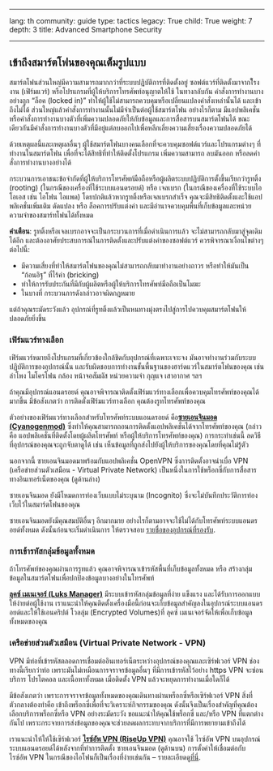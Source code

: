 

---

lang: th
community: guide
type: tactics
legacy: True
child: True
weight: 7
depth: 3
title: Advanced Smartphone Security

---

## เข้าถึงสมาร์ตโฟนของคุณเต็มรูปแบบ ##

สมาร์ตโฟนส่วนใหญ่มีความสามารถมากกว่าที่ระบบปฏิบัติการที่ติดตั้งอยู่ ซอฟต์แวร์ที่ติดตั้งมาจากโีรงงาน (เฟิร์มแวร์) หรือโปรแกรมที่ผู้ให้บริการโทรศัพท์อนุญาตให้ใช้ ในทางกลับกัน คำสั่งการทำงานบางอย่างถูก “ล็อค (locked in)” ทำให้ผู้ใช้ไม่สามารถควบคุมหรือเปลี่ยนแปลงคำสั่งเหล่านั้นได้ และเข้าถึงไม่ได้ ส่วนใหญ่แล้วคำสั่งการทำงานนั้นไม่มีจำเป็นต่อผู้ใช้สมาร์ตโฟน อย่างไรก็ตาม มีแอปพลิเคชั่นหรือคำสั่งการทำงานบางตัวที่เพิ่มความปลอดภัยให้กับข้อมูลและการสื่อสารบนสมาร์ตโฟนได้ ขณะเดียวกันมีคำสั่งการทำงานบางตัวที่มีอยู่แต่ลบออกไปเพื่อหลีกเลี่ยงความเสี่ยงเรื่องความปลอดภัยได้


ด้วยเหตุผลนี้และเหตุผลอื่นๆ ผู้ใช้สมาร์ตโฟนบางคนเลือกที่จะควบคุมซอฟต์แวร์และโปรแกรมต่างๆ ที่ทำงานในสมาร์ตโฟน เพื่อที่จะได้สิทธิที่ทำให้ติดตั้งโปรแกรม เพิ่มความสามารถ ลบมันออก หรือลดคำสั่งการทำงานบางอย่างได้

กระบวนการเอาชนะข้อจำกัดที่ผู้ให้บริการโทรศัพท์มือถือหรือผู้ผลิตระบบปฏิบัติการตั้งขึ้นเรียกว่ารูทติ้ง (rooting) (ในกรณีของเครื่องที่ใช้ระบบแอนดรอยด์) หรือ เจลเบรก (ในกรณีของเครื่องที่ใช้ระบบไอโอเอส เช่น ไอโฟน ไอแพด) โดยปกติแล้วหากรูทติ้งหรือเจลเบรกสำเร็จ คุณจะมีสิทธิติดตั้งและใช้แอปพลิเคชั่นเพิ่มเติม ดัดแปลง หรือ ล็อคการปรับแต่งค่า และมีอำนาจควบคุมพื้นที่เก็บข้อมูลและหน่วยความจำของสมาร์ทโฟนได้ทั้งหมด

**คำเตือน**: รูทติ้งหรือเจลเบรกอาจจะเป็นกระบวนการที่เมื่อดำเนินการแล้ว จะไม่สามารถกลับมาสู่จุดเดิมได้อีก และต้องอาศัยประสบการณ์ในการติดตั้งและปรับแต่งค่าของซอฟต์แวร์ ควรพิจารณาเงื่อนไขต่างๆ ต่อไปนี้:

- มีความเสี่ยงที่ทำให้สมาร์ตโฟนของคุณไม่สามารถกลับมาทำงานอย่างถาวร หรือทำให้มันเป็น “ก้อนอิฐ” ที่ไร้ค่า (bricking)
- ทำให้การรับประกันที่มีกับผู้ผลิตหรือผู้ให้บริการโทรศัพท์มือถือเป็นโมฆะ
- ในบางที่ กระบวนการดังกล่าวอาจผิดกฎหมาย

แต่ถ้าคุณระมัดระวังแล้ว อุปกรณ์ที่รูทติ้งแล้วเป็นหนทางมุ่งตรงไปสู่การไปควบคุมสมาร์ตโฟนให้ปลอดภัยยิ่งขึ้น

### เฟิร์มแวร์ทางเลือก ###

เฟิร์มแวร์หมายถึงโปรแกรมที่เกี่ยวข้องใกล้ชิดกับอุปกรณ์ที่เฉพาะเจาะจง มันอาจทำงานร่วมกับระบบปฏิบัติการของอุปกรณ์นั้น และรับผิดชอบการทำงานขั้นพื้นฐานของฮาร์ดแวร์ในสมาร์ตโฟนของคุณ เช่น ลำโพง ไมโครโฟน กล้อง หน้าจอสัมผัส หน่วยความจำ กุญแจ เสาอากาศ ฯลฯ


ถ้าคุณมีอุปกรณ์แอนดรอยด์ คุณอาจพิจารณาติดตั้งเฟิร์มแวร์ทางเลือกเพื่อควบคุมโทรศัพท์ของคุณได้มากขึ้น มีข้อสังเกตว่า การติดตั้งเฟิร์มแวร์ทางเลือก คุณต้องรูทโทรศัพท์ของคุณ

ตัวอย่างของเฟิร์มแวร์ทางเลือกสำหรับโทรศัพท์ระบบแอนดรอยด์ คือ[**ซายเอนจินมอด (Cyanogenmod)**](http://www.cyanogenmod.com) ซึ่งทำให้คุณสามารถถอนการติดตั้งแอปพลิเคชั่นได้จากโทรศัพท์ของคุณ (กล่าวคือ แอปพลิเคชั่นที่ติดตั้งโดยผู้ผลิตโทรศัพท์ หรือผู้ให้บริการโทรศัพท์ของคุณ) การกระทำเช่นนี้ ลดวิธีที่อุปกรณ์ของคุณจะถูกจับตาดูได้ เช่น เห็นข้อมูลที่ถูกส่งไปยังผู้ให้บริการของคุณโดยที่คุณไม่รู้ตัว 

นอกจากนี้ ซายเอนจินมอดมาพร้อมกับแอปพลิเคชั่น OpenVPN ซึ่งการติดตั้งอาจน่าเบื่อ VPN (เครือข่ายส่วนตัวเสมือน - Virtual Private Network) เป็นหนึ่งในการใช้พร็อกซี่กับการสื่อสารทางอินเทอร์เน็ตของคุณ (ดูด้านล่าง) 

ซายเอนจินมอด ยังมีโหมดการท่องเว็บแบบไม่ระบุนาม (Incognito) ซึ่งจะไม่บันทึกประวัติการท่องเว็บไว้ในสมาร์ตโฟนของคุณ

ซายเอนจินมอดยังมีคุณสมบัติอื่นๆ อีกมากมาย อย่างไรก็ตามอาจจะใช้ไม่ได้กับโทรศัพท์ระบบแอนดรอยด์ทั้งหมด ดังนั้นก่อนจะเริ่มดำเนินการ ให้ตรวจสอบ [รายชื่อของอุปกรณ์ที่รองรับ](http://www.cyanogenmod.com/devices).
 
### การเข้ารหัสกลุ่่มข้อมูลทั้งหมด ###

ถ้าโทรศัพท์ของคุณผ่านการรูทแล้ว คุณอาจพิจารณาเข้ารหัสพื้นที่เก็บข้อมูลทั้งหมด หรือ สร้างกลุ่มข้อมูลในสมาร์ตโฟนเพื่อปกป้องข้อมูลบางอย่างในโทรศัพท์

[**ลุคซ์ เมเนเจอร์ (Luks Manager)**](https://play.google.com/store/apps/details?id=com.nemesis2.luksmanager&hl=en) มีระบบเข้ารหัสกลุ่มข้อมูลที่ง่าย แข็งแรง และได้รับการออกแบบให้ง่ายต่อผู้ใช้งาน เราแนะนำให้คุณติดตั้งเครื่องมือนี้ก่อนจะเก็บข้อมูลสำคัญลงในอุปกรณ์ระบบแอนดรอยด์และให้ใช้เอนคริปต์ โวลลุ่ม (Encrypted Volumes)ที่ ลุคซ์ เมเนเจอร์จัดให้เพื่อเก็บข้อมูลทั้งหมดของคุณ

### เครือข่ายส่วนตัวเสมือน (Virtual Private Network - VPN) ###

VPN มีท่อที่เข้ารหัสตลอดการเชื่อมต่ออินเทอร์เน็ตระหว่างอุปกรณ์ของคุณและเซิร์ฟเวอร์ VPN ช่องทางนี้เรียกว่าท่อ เพราะมันไม่เหมือนการจราจรข้อมูลอื่นๆ ที่มีการเข้ารหัสไว้อย่าง https VPN จะซ่อนบริการ โปรโตคอล และเนื้อหาทั้งหมด เมื่อติดตั้ง VPN แล้วจะหยุดการทำงานเมื่อใดก็ได้

มีข้อสังเกตว่า เพราะการจราจรข้อมูลทั้งหมดของคุณเดินทางผ่านพร็อกซี่หรือเซิร์ฟเวอร์ VPN  สิ่งที่ตัวกลางต้องทำคือ เข้าถึงพร็อกซี่เพื่อที่จะวิเคราะห์กิจกรรมของคุณ ดังนั้นจึงเป็นเรื่องสำคัญที่คุณต้องเลือกบริการพร็อกซี่หรือ VPN อย่างระมัดระวัง ขอแนะนำให้คุณใช้พร็อกซี่ และ/หรือ VPN ที่แตกต่างกันไป เพราะกระจายการส่งข้อมูลของคุณจะช่วยลดผลกระทบจากบริการที่มีการพยายามเข้าถึงได้

เราแนะนำให้ให้ใช้เซิร์ฟเวอร์ [**ไรซ์อัพ VPN (RiseUp VPN)**](https://help.riseup.net/en/vpn) คุณอาจใช้ ไรซ์อัพ VPN บนอุปกรณ์ระบบแอนดรอยด์ได้หลังจากที่ทำการติดตั้ง ซายเอนจินมอด (ดูด้านบน) การตั้งค่าให้เชื่อมต่อกับ ไรซ์อัพ VPN ในกรณีของไอโฟนก็เป็นเรื่องที่ง่ายเช่นกัน – รายละเอียดดู[ที่นี่](https://support.apple.com/kb/HT1424).

